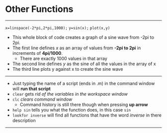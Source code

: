 # Other Functions
---
`x=linspace(-2*pi,2*pi,1000);`
`y=sin(x);`
`plot(x,y)`
- This whole block of code creates a graph of a sine wave from -2pi to 2pi.
- The first line defines *x* as an array of values from **-2pi to 2pi** in increments of **4pi/1000**. 
	- There are exactly 1000 values in that array
- The second line defines *y* as the sine of all the values in the array of x
- The third line plots y against x to create the sine wave

---
- Just typing the name of a script (ends in .m) in the command window will **run that script**
- `clear` gets *rid of the variables in the workspace window*
- `clc` *clears command window*
	- Command history is still there though when pressing **up arrow**
- `help sin` tells you what the function does, in this case `sin`
- `lookfor inverse` will find all functions that have the word *inverse* in there description
---